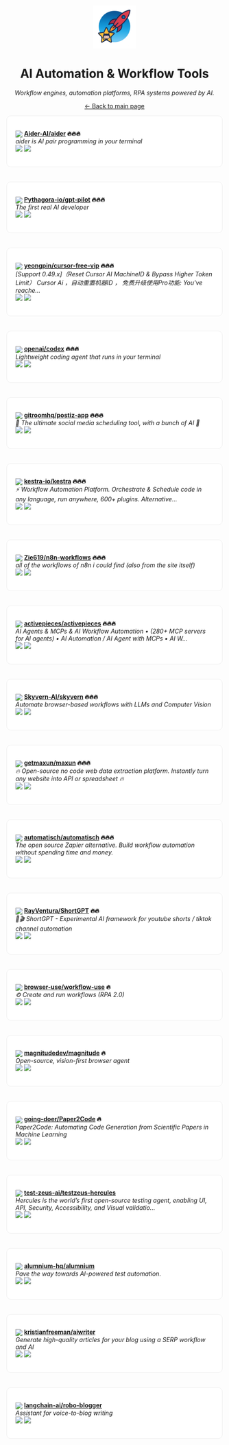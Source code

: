 <p align="center"><img src="../assets/awesome-logo.png" width="100" alt="Awesome Repos"/></p>
<h1 align="center">AI Automation & Workflow Tools</h1>
<p align="center"><i>Workflow engines, automation platforms, RPA systems powered by AI.</i></p>

<p align="center"><a href="../README.md">← Back to main page</a></p>

<div align="left" style="border:1px solid #eee; border-radius:10px; padding:18px 20px; background:#fff;">

<img src="https://avatars.githubusercontent.com/u/172139148?v=4" width="32" style="vertical-align:middle;"/> <strong><a href="https://github.com/Aider-AI/aider">Aider-AI/aider</a> 🔥🔥🔥</strong><br/>
<em>aider is AI pair programming in your terminal</em><br/>
<span>
<a href="https://github.com/Aider-AI/aider/stargazers"><img src="https://img.shields.io/github/stars/Aider-AI/aider?style=flat-square&labelColor=343b41"></a>
<a href="https://github.com/Aider-AI/aider/network/members"><img src="https://img.shields.io/github/forks/Aider-AI/aider?style=flat-square&labelColor=343b41"></a>
</span>
</div><br><br>

<div align="left" style="border:1px solid #eee; border-radius:10px; padding:18px 20px; background:#fff;">

<img src="https://avatars.githubusercontent.com/u/123263103?v=4" width="32" style="vertical-align:middle;"/> <strong><a href="https://github.com/Pythagora-io/gpt-pilot">Pythagora-io/gpt-pilot</a> 🔥🔥🔥</strong><br/>
<em>The first real AI developer</em><br/>
<span>
<a href="https://github.com/Pythagora-io/gpt-pilot/stargazers"><img src="https://img.shields.io/github/stars/Pythagora-io/gpt-pilot?style=flat-square&labelColor=343b41"></a>
<a href="https://github.com/Pythagora-io/gpt-pilot/network/members"><img src="https://img.shields.io/github/forks/Pythagora-io/gpt-pilot?style=flat-square&labelColor=343b41"></a>
</span>
</div><br><br>

<div align="left" style="border:1px solid #eee; border-radius:10px; padding:18px 20px; background:#fff;">

<img src="https://avatars.githubusercontent.com/u/29575074?v=4" width="32" style="vertical-align:middle;"/> <strong><a href="https://github.com/yeongpin/cursor-free-vip">yeongpin/cursor-free-vip</a> 🔥🔥🔥</strong><br/>
<em>[Support 0.49.x]（Reset Cursor AI MachineID & Bypass Higher Token Limit） Cursor Ai ，自动重置机器ID ， 免费升级使用Pro功能: You've reache...</em><br/>
<span>
<a href="https://github.com/yeongpin/cursor-free-vip/stargazers"><img src="https://img.shields.io/github/stars/yeongpin/cursor-free-vip?style=flat-square&labelColor=343b41"></a>
<a href="https://github.com/yeongpin/cursor-free-vip/network/members"><img src="https://img.shields.io/github/forks/yeongpin/cursor-free-vip?style=flat-square&labelColor=343b41"></a>
</span>
</div><br><br>

<div align="left" style="border:1px solid #eee; border-radius:10px; padding:18px 20px; background:#fff;">

<img src="https://avatars.githubusercontent.com/u/14957082?v=4" width="32" style="vertical-align:middle;"/> <strong><a href="https://github.com/openai/codex">openai/codex</a> 🔥🔥🔥</strong><br/>
<em>Lightweight coding agent that runs in your terminal</em><br/>
<span>
<a href="https://github.com/openai/codex/stargazers"><img src="https://img.shields.io/github/stars/openai/codex?style=flat-square&labelColor=343b41"></a>
<a href="https://github.com/openai/codex/network/members"><img src="https://img.shields.io/github/forks/openai/codex?style=flat-square&labelColor=343b41"></a>
</span>
</div><br><br>

<div align="left" style="border:1px solid #eee; border-radius:10px; padding:18px 20px; background:#fff;">

<img src="https://avatars.githubusercontent.com/u/128401275?v=4" width="32" style="vertical-align:middle;"/> <strong><a href="https://github.com/gitroomhq/postiz-app">gitroomhq/postiz-app</a> 🔥🔥🔥</strong><br/>
<em>📨 The ultimate social media scheduling tool, with a bunch of AI  🤖</em><br/>
<span>
<a href="https://github.com/gitroomhq/postiz-app/stargazers"><img src="https://img.shields.io/github/stars/gitroomhq/postiz-app?style=flat-square&labelColor=343b41"></a>
<a href="https://github.com/gitroomhq/postiz-app/network/members"><img src="https://img.shields.io/github/forks/gitroomhq/postiz-app?style=flat-square&labelColor=343b41"></a>
</span>
</div><br><br>

<div align="left" style="border:1px solid #eee; border-radius:10px; padding:18px 20px; background:#fff;">

<img src="https://avatars.githubusercontent.com/u/59033362?v=4" width="32" style="vertical-align:middle;"/> <strong><a href="https://github.com/kestra-io/kestra">kestra-io/kestra</a> 🔥🔥🔥</strong><br/>
<em>:zap: Workflow Automation Platform. Orchestrate & Schedule code in any language, run anywhere, 600+ plugins. Alternative...</em><br/>
<span>
<a href="https://github.com/kestra-io/kestra/stargazers"><img src="https://img.shields.io/github/stars/kestra-io/kestra?style=flat-square&labelColor=343b41"></a>
<a href="https://github.com/kestra-io/kestra/network/members"><img src="https://img.shields.io/github/forks/kestra-io/kestra?style=flat-square&labelColor=343b41"></a>
</span>
</div><br><br>

<div align="left" style="border:1px solid #eee; border-radius:10px; padding:18px 20px; background:#fff;">

<img src="https://avatars.githubusercontent.com/u/54673680?v=4" width="32" style="vertical-align:middle;"/> <strong><a href="https://github.com/Zie619/n8n-workflows">Zie619/n8n-workflows</a> 🔥🔥🔥</strong><br/>
<em>all of the workflows of n8n i could find (also from the site itself)</em><br/>
<span>
<a href="https://github.com/Zie619/n8n-workflows/stargazers"><img src="https://img.shields.io/github/stars/Zie619/n8n-workflows?style=flat-square&labelColor=343b41"></a>
<a href="https://github.com/Zie619/n8n-workflows/network/members"><img src="https://img.shields.io/github/forks/Zie619/n8n-workflows?style=flat-square&labelColor=343b41"></a>
</span>
</div><br><br>

<div align="left" style="border:1px solid #eee; border-radius:10px; padding:18px 20px; background:#fff;">

<img src="https://avatars.githubusercontent.com/u/99494700?v=4" width="32" style="vertical-align:middle;"/> <strong><a href="https://github.com/activepieces/activepieces">activepieces/activepieces</a> 🔥🔥🔥</strong><br/>
<em>AI Agents & MCPs & AI Workflow Automation • (280+ MCP servers for AI agents) • AI Automation / AI Agent with MCPs • AI W...</em><br/>
<span>
<a href="https://github.com/activepieces/activepieces/stargazers"><img src="https://img.shields.io/github/stars/activepieces/activepieces?style=flat-square&labelColor=343b41"></a>
<a href="https://github.com/activepieces/activepieces/network/members"><img src="https://img.shields.io/github/forks/activepieces/activepieces?style=flat-square&labelColor=343b41"></a>
</span>
</div><br><br>

<div align="left" style="border:1px solid #eee; border-radius:10px; padding:18px 20px; background:#fff;">

<img src="https://avatars.githubusercontent.com/u/141457985?v=4" width="32" style="vertical-align:middle;"/> <strong><a href="https://github.com/Skyvern-AI/skyvern">Skyvern-AI/skyvern</a> 🔥🔥🔥</strong><br/>
<em>Automate browser-based workflows with LLMs and Computer Vision</em><br/>
<span>
<a href="https://github.com/Skyvern-AI/skyvern/stargazers"><img src="https://img.shields.io/github/stars/Skyvern-AI/skyvern?style=flat-square&labelColor=343b41"></a>
<a href="https://github.com/Skyvern-AI/skyvern/network/members"><img src="https://img.shields.io/github/forks/Skyvern-AI/skyvern?style=flat-square&labelColor=343b41"></a>
</span>
</div><br><br>

<div align="left" style="border:1px solid #eee; border-radius:10px; padding:18px 20px; background:#fff;">

<img src="https://avatars.githubusercontent.com/u/139582646?v=4" width="32" style="vertical-align:middle;"/> <strong><a href="https://github.com/getmaxun/maxun">getmaxun/maxun</a> 🔥🔥🔥</strong><br/>
<em>🔥 Open-source no code web data extraction platform. Instantly turn any website into API or spreadsheet 🔥</em><br/>
<span>
<a href="https://github.com/getmaxun/maxun/stargazers"><img src="https://img.shields.io/github/stars/getmaxun/maxun?style=flat-square&labelColor=343b41"></a>
<a href="https://github.com/getmaxun/maxun/network/members"><img src="https://img.shields.io/github/forks/getmaxun/maxun?style=flat-square&labelColor=343b41"></a>
</span>
</div><br><br>

<div align="left" style="border:1px solid #eee; border-radius:10px; padding:18px 20px; background:#fff;">

<img src="https://avatars.githubusercontent.com/u/91699546?v=4" width="32" style="vertical-align:middle;"/> <strong><a href="https://github.com/automatisch/automatisch">automatisch/automatisch</a> 🔥🔥🔥</strong><br/>
<em>The open source Zapier alternative. Build workflow automation without spending time and money.</em><br/>
<span>
<a href="https://github.com/automatisch/automatisch/stargazers"><img src="https://img.shields.io/github/stars/automatisch/automatisch?style=flat-square&labelColor=343b41"></a>
<a href="https://github.com/automatisch/automatisch/network/members"><img src="https://img.shields.io/github/forks/automatisch/automatisch?style=flat-square&labelColor=343b41"></a>
</span>
</div><br><br>

<div align="left" style="border:1px solid #eee; border-radius:10px; padding:18px 20px; background:#fff;">

<img src="https://avatars.githubusercontent.com/u/121462835?v=4" width="32" style="vertical-align:middle;"/> <strong><a href="https://github.com/RayVentura/ShortGPT">RayVentura/ShortGPT</a> 🔥🔥</strong><br/>
<em>🚀🎬 ShortGPT - Experimental AI framework for youtube shorts / tiktok channel automation</em><br/>
<span>
<a href="https://github.com/RayVentura/ShortGPT/stargazers"><img src="https://img.shields.io/github/stars/RayVentura/ShortGPT?style=flat-square&labelColor=343b41"></a>
<a href="https://github.com/RayVentura/ShortGPT/network/members"><img src="https://img.shields.io/github/forks/RayVentura/ShortGPT?style=flat-square&labelColor=343b41"></a>
</span>
</div><br><br>

<div align="left" style="border:1px solid #eee; border-radius:10px; padding:18px 20px; background:#fff;">

<img src="https://avatars.githubusercontent.com/u/192012301?v=4" width="32" style="vertical-align:middle;"/> <strong><a href="https://github.com/browser-use/workflow-use">browser-use/workflow-use</a> 🔥</strong><br/>
<em>⚙️ Create and run workflows (RPA 2.0)</em><br/>
<span>
<a href="https://github.com/browser-use/workflow-use/stargazers"><img src="https://img.shields.io/github/stars/browser-use/workflow-use?style=flat-square&labelColor=343b41"></a>
<a href="https://github.com/browser-use/workflow-use/network/members"><img src="https://img.shields.io/github/forks/browser-use/workflow-use?style=flat-square&labelColor=343b41"></a>
</span>
</div><br><br>

<div align="left" style="border:1px solid #eee; border-radius:10px; padding:18px 20px; background:#fff;">

<img src="https://avatars.githubusercontent.com/u/199500616?v=4" width="32" style="vertical-align:middle;"/> <strong><a href="https://github.com/magnitudedev/magnitude">magnitudedev/magnitude</a> 🔥</strong><br/>
<em>Open-source, vision-first browser agent</em><br/>
<span>
<a href="https://github.com/magnitudedev/magnitude/stargazers"><img src="https://img.shields.io/github/stars/magnitudedev/magnitude?style=flat-square&labelColor=343b41"></a>
<a href="https://github.com/magnitudedev/magnitude/network/members"><img src="https://img.shields.io/github/forks/magnitudedev/magnitude?style=flat-square&labelColor=343b41"></a>
</span>
</div><br><br>

<div align="left" style="border:1px solid #eee; border-radius:10px; padding:18px 20px; background:#fff;">

<img src="https://avatars.githubusercontent.com/u/48055421?v=4" width="32" style="vertical-align:middle;"/> <strong><a href="https://github.com/going-doer/Paper2Code">going-doer/Paper2Code</a> 🔥</strong><br/>
<em>Paper2Code: Automating Code Generation from Scientific Papers in Machine Learning</em><br/>
<span>
<a href="https://github.com/going-doer/Paper2Code/stargazers"><img src="https://img.shields.io/github/stars/going-doer/Paper2Code?style=flat-square&labelColor=343b41"></a>
<a href="https://github.com/going-doer/Paper2Code/network/members"><img src="https://img.shields.io/github/forks/going-doer/Paper2Code?style=flat-square&labelColor=343b41"></a>
</span>
</div><br><br>

<div align="left" style="border:1px solid #eee; border-radius:10px; padding:18px 20px; background:#fff;">

<img src="https://avatars.githubusercontent.com/u/178647201?v=4" width="32" style="vertical-align:middle;"/> <strong><a href="https://github.com/test-zeus-ai/testzeus-hercules">test-zeus-ai/testzeus-hercules</a> </strong><br/>
<em>Hercules is the world’s first open-source testing agent, enabling UI, API, Security, Accessibility, and Visual validatio...</em><br/>
<span>
<a href="https://github.com/test-zeus-ai/testzeus-hercules/stargazers"><img src="https://img.shields.io/github/stars/test-zeus-ai/testzeus-hercules?style=flat-square&labelColor=343b41"></a>
<a href="https://github.com/test-zeus-ai/testzeus-hercules/network/members"><img src="https://img.shields.io/github/forks/test-zeus-ai/testzeus-hercules?style=flat-square&labelColor=343b41"></a>
</span>
</div><br><br>

<div align="left" style="border:1px solid #eee; border-radius:10px; padding:18px 20px; background:#fff;">

<img src="https://avatars.githubusercontent.com/u/186601182?v=4" width="32" style="vertical-align:middle;"/> <strong><a href="https://github.com/alumnium-hq/alumnium">alumnium-hq/alumnium</a> </strong><br/>
<em>Pave the way towards AI-powered test automation.</em><br/>
<span>
<a href="https://github.com/alumnium-hq/alumnium/stargazers"><img src="https://img.shields.io/github/stars/alumnium-hq/alumnium?style=flat-square&labelColor=343b41"></a>
<a href="https://github.com/alumnium-hq/alumnium/network/members"><img src="https://img.shields.io/github/forks/alumnium-hq/alumnium?style=flat-square&labelColor=343b41"></a>
</span>
</div><br><br>

<div align="left" style="border:1px solid #eee; border-radius:10px; padding:18px 20px; background:#fff;">

<img src="https://avatars.githubusercontent.com/u/922353?v=4" width="32" style="vertical-align:middle;"/> <strong><a href="https://github.com/kristianfreeman/aiwriter">kristianfreeman/aiwriter</a> </strong><br/>
<em>Generate high-quality articles for your blog using a SERP workflow and AI</em><br/>
<span>
<a href="https://github.com/kristianfreeman/aiwriter/stargazers"><img src="https://img.shields.io/github/stars/kristianfreeman/aiwriter?style=flat-square&labelColor=343b41"></a>
<a href="https://github.com/kristianfreeman/aiwriter/network/members"><img src="https://img.shields.io/github/forks/kristianfreeman/aiwriter?style=flat-square&labelColor=343b41"></a>
</span>
</div><br><br>

<div align="left" style="border:1px solid #eee; border-radius:10px; padding:18px 20px; background:#fff;">

<img src="https://avatars.githubusercontent.com/u/126733545?v=4" width="32" style="vertical-align:middle;"/> <strong><a href="https://github.com/langchain-ai/robo-blogger">langchain-ai/robo-blogger</a> </strong><br/>
<em>Assistant for voice-to-blog writing</em><br/>
<span>
<a href="https://github.com/langchain-ai/robo-blogger/stargazers"><img src="https://img.shields.io/github/stars/langchain-ai/robo-blogger?style=flat-square&labelColor=343b41"></a>
<a href="https://github.com/langchain-ai/robo-blogger/network/members"><img src="https://img.shields.io/github/forks/langchain-ai/robo-blogger?style=flat-square&labelColor=343b41"></a>
</span>
</div><br><br>

